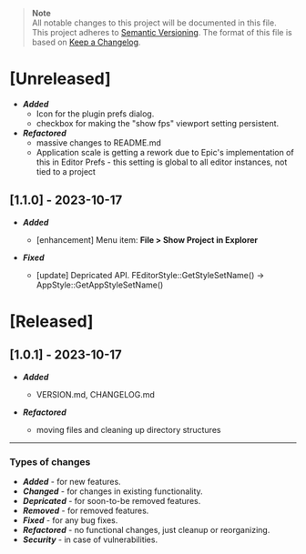 > **Note**  
> All notable changes to this project will be documented in this file.  
> This project adheres to [Semantic Versioning](https://semver.org/spec/v2.0.0.html). 
> The format of this file is based on [Keep a Changelog](https://keepachangelog.com/en/1.0.0/).

[Unreleased]
============
- ***Added***
    - Icon for the plugin prefs dialog.
    - checkbox for making the "show fps" viewport setting persistent.
- ***Refactored***
    - massive changes to README.md
    - Application scale is getting a rework due to Epic's implementation of this in Editor Prefs - this setting is global to all editor instances, not tied to a project

[1.1.0] - 2023-10-17
--------------------
- ***Added***
    - [enhancement] Menu item:  **File > Show Project in Explorer**

- ***Fixed***
    - [update] Depricated API. FEditorStyle::GetStyleSetName() -> AppStyle::GetAppStyleSetName()

[Released]
==========

[1.0.1] - 2023-10-17
--------------------
- ***Added***
    - VERSION.md, CHANGELOG.md

- ***Refactored***
    - moving files and cleaning up directory structures

----------------------------------------------------------------------

### Types of changes
- ***Added*** - for new features.   
- ***Changed*** - for changes in existing functionality.  
- ***Depricated*** - for soon-to-be removed features.  
- ***Removed*** - for removed features.  
- ***Fixed*** - for any bug fixes.  
- ***Refactored*** - no functional changes, just cleanup or reorganizing.  
- ***Security*** - in case of vulnerabilities.  